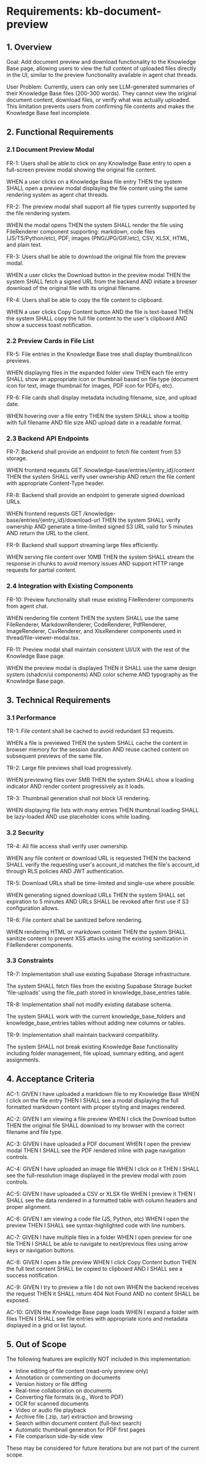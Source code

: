 # Requirements: kb-document-preview

## 1. Overview

Goal: Add document preview and download functionality to the Knowledge Base page, allowing users to view the full content of uploaded files directly in the UI, similar to the preview functionality available in agent chat threads.

User Problem: Currently, users can only see LLM-generated summaries of their Knowledge Base files (200-300 words). They cannot view the original document content, download files, or verify what was actually uploaded. This limitation prevents users from confirming file contents and makes the Knowledge Base feel incomplete.

## 2. Functional Requirements

### 2.1 Document Preview Modal

FR-1: Users shall be able to click on any Knowledge Base entry to open a full-screen preview modal showing the original file content.

WHEN a user clicks on a Knowledge Base file entry THEN the system SHALL open a preview modal displaying the file content using the same rendering system as agent chat threads.

FR-2: The preview modal shall support all file types currently supported by the file rendering system.

WHEN the modal opens THEN the system SHALL render the file using FileRenderer component supporting: markdown, code files (JS/TS/Python/etc), PDF, images (PNG/JPG/GIF/etc), CSV, XLSX, HTML, and plain text.

FR-3: Users shall be able to download the original file from the preview modal.

WHEN a user clicks the Download button in the preview modal THEN the system SHALL fetch a signed URL from the backend AND initiate a browser download of the original file with its original filename.

FR-4: Users shall be able to copy the file content to clipboard.

WHEN a user clicks Copy Content button AND the file is text-based THEN the system SHALL copy the full file content to the user's clipboard AND show a success toast notification.

### 2.2 Preview Cards in File List

FR-5: File entries in the Knowledge Base tree shall display thumbnail/icon previews.

WHEN displaying files in the expanded folder view THEN each file entry SHALL show an appropriate icon or thumbnail based on file type (document icon for text, image thumbnail for images, PDF icon for PDFs, etc).

FR-6: File cards shall display metadata including filename, size, and upload date.

WHEN hovering over a file entry THEN the system SHALL show a tooltip with full filename AND file size AND upload date in a readable format.

### 2.3 Backend API Endpoints

FR-7: Backend shall provide an endpoint to fetch file content from S3 storage.

WHEN frontend requests GET /knowledge-base/entries/{entry_id}/content THEN the system SHALL verify user ownership AND return the file content with appropriate Content-Type header.

FR-8: Backend shall provide an endpoint to generate signed download URLs.

WHEN frontend requests GET /knowledge-base/entries/{entry_id}/download-url THEN the system SHALL verify ownership AND generate a time-limited signed S3 URL valid for 5 minutes AND return the URL to the client.

FR-9: Backend shall support streaming large files efficiently.

WHEN serving file content over 10MB THEN the system SHALL stream the response in chunks to avoid memory issues AND support HTTP range requests for partial content.

### 2.4 Integration with Existing Components

FR-10: Preview functionality shall reuse existing FileRenderer components from agent chat.

WHEN rendering file content THEN the system SHALL use the same FileRenderer, MarkdownRenderer, CodeRenderer, PdfRenderer, ImageRenderer, CsvRenderer, and XlsxRenderer components used in thread/file-viewer-modal.tsx.

FR-11: Preview modal shall maintain consistent UI/UX with the rest of the Knowledge Base page.

WHEN the preview modal is displayed THEN it SHALL use the same design system (shadcn/ui components) AND color scheme AND typography as the Knowledge Base page.

## 3. Technical Requirements

### 3.1 Performance

TR-1: File content shall be cached to avoid redundant S3 requests.

WHEN a file is previewed THEN the system SHALL cache the content in browser memory for the session duration AND reuse cached content on subsequent previews of the same file.

TR-2: Large file previews shall load progressively.

WHEN previewing files over 5MB THEN the system SHALL show a loading indicator AND render content progressively as it loads.

TR-3: Thumbnail generation shall not block UI rendering.

WHEN displaying file lists with many entries THEN thumbnail loading SHALL be lazy-loaded AND use placeholder icons while loading.

### 3.2 Security

TR-4: All file access shall verify user ownership.

WHEN any file content or download URL is requested THEN the backend SHALL verify the requesting user's account_id matches the file's account_id through RLS policies AND JWT authentication.

TR-5: Download URLs shall be time-limited and single-use where possible.

WHEN generating signed download URLs THEN the system SHALL set expiration to 5 minutes AND URLs SHALL be revoked after first use if S3 configuration allows.

TR-6: File content shall be sanitized before rendering.

WHEN rendering HTML or markdown content THEN the system SHALL sanitize content to prevent XSS attacks using the existing sanitization in FileRenderer components.

### 3.3 Constraints

TR-7: Implementation shall use existing Supabase Storage infrastructure.

The system SHALL fetch files from the existing Supabase Storage bucket 'file-uploads' using the file_path stored in knowledge_base_entries table.

TR-8: Implementation shall not modify existing database schema.

The system SHALL work with the current knowledge_base_folders and knowledge_base_entries tables without adding new columns or tables.

TR-9: Implementation shall maintain backward compatibility.

The system SHALL not break existing Knowledge Base functionality including folder management, file upload, summary editing, and agent assignments.

## 4. Acceptance Criteria

AC-1: GIVEN I have uploaded a markdown file to my Knowledge Base WHEN I click on the file entry THEN I SHALL see a modal displaying the full formatted markdown content with proper styling and images rendered.

AC-2: GIVEN I am viewing a file preview WHEN I click the Download button THEN the original file SHALL download to my browser with the correct filename and file type.

AC-3: GIVEN I have uploaded a PDF document WHEN I open the preview modal THEN I SHALL see the PDF rendered inline with page navigation controls.

AC-4: GIVEN I have uploaded an image file WHEN I click on it THEN I SHALL see the full-resolution image displayed in the preview modal with zoom controls.

AC-5: GIVEN I have uploaded a CSV or XLSX file WHEN I preview it THEN I SHALL see the data rendered in a formatted table with column headers and proper alignment.

AC-6: GIVEN I am viewing a code file (JS, Python, etc) WHEN I open the preview THEN I SHALL see syntax-highlighted code with line numbers.

AC-7: GIVEN I have multiple files in a folder WHEN I open preview for one file THEN I SHALL be able to navigate to next/previous files using arrow keys or navigation buttons.

AC-8: GIVEN I open a file preview WHEN I click Copy Content button THEN the full text content SHALL be copied to clipboard AND I SHALL see a success notification.

AC-9: GIVEN I try to preview a file I do not own WHEN the backend receives the request THEN it SHALL return 404 Not Found AND no content SHALL be exposed.

AC-10: GIVEN the Knowledge Base page loads WHEN I expand a folder with files THEN I SHALL see file entries with appropriate icons and metadata displayed in a grid or list layout.

## 5. Out of Scope

The following features are explicitly NOT included in this implementation:

- Inline editing of file content (read-only preview only)
- Annotation or commenting on documents
- Version history or file diffing
- Real-time collaboration on documents
- Converting file formats (e.g., Word to PDF)
- OCR for scanned documents
- Video or audio file playback
- Archive file (.zip, .tar) extraction and browsing
- Search within document content (full-text search)
- Automatic thumbnail generation for PDF first pages
- File comparison side-by-side view

These may be considered for future iterations but are not part of the current scope.